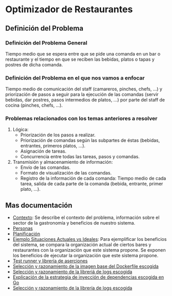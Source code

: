 # Optimizador de Restaurantes

## Definición del Problema

### Definición del Problema General

Tiempo medio que se espera entre que se pide una comanda en un bar o restaurante y el tiempo en que se reciben las bebidas, platos o tapas y postres de dicha comanda.

### Definición del Problema en el que nos vamos a enfocar

Tiempo medio de comunicación del staff (camareros, pinches, chefs, ...) y priorización de pasos a seguir para la ejecución de las comandas (servir bebidas, dar postres, pasos intermedios de platos, ...) por parte del staff de cocina (pinches, chefs, ...).

### Problemas relacionados con los temas anteriores a resolver

1. Lógica:
    - Priorización de los pasos a realizar.
    - Priorización de comandas según las subpartes de éstas (bebidas, entrantes, primeros platos, ...).
    - Asignación de tareas.
    - Concurrencia entre todas las tareas, pasos y comandas.
2. Transmisión y almacenamiento de información:
    - Envío de las comandas.
    - Formato de visualización de las comandas.
    - Registro de la información de cada comanda: Tiempo medio de cada tarea, salida de cada parte de la comanda (bebida, entrante, primer plato, ...).

## Mas documentación

- [Contexto](./contexto.md): Se describe el contexto del problema, información sobre el sector de la gastronomía y beneficios de nuestro sistema.
- [Personas](./personas.md)
- [Planificación](./planificacion.md)
- [Ejemplo Situaciones Actuales vs Ideales](./ejem_situaciones_actual_vs_ideal.md): Para ejemplificar los beneficios del sistema, se compara la organización actual de ciertos bares y restaurantes con la organización que este sistema propone. Se exponen los beneficios de ejecutar la organización que este sistema propone.
- [Test runner y librería de aserciones](./testing.md)
- [Selección y razonamiento de la imagen base del Dockerfile escogida](./seleccion_imagen.md)
- [Selección y razonamiento de la libreriá de logs escogida](./sistema_de_logs.md)
- [Explicación de la estrategia de inyección de dependencias escogida en Go](./inyeccion_de_dependencias.md)
- [Selección y razonamiento de la librería de logs escogida](./sistema_de_configuracion.md)